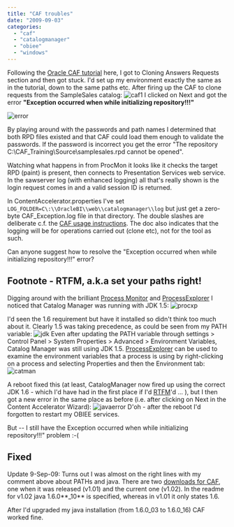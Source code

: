 ```yaml
---
title: "CAF troubles"
date: "2009-09-03"
categories: 
  - "caf"
  - "catalogmanager"
  - "obiee"
  - "windows"
---
```


Following the [Oracle CAF tutorial](http://www.oracle.com/technology/obe/obe_bi/bi_ee_1013/caf/caf.html) here, I got to Cloning Answers Requests section and then got stuck. I'd set up my environment exactly the same as in the tutorial, down to the same paths etc. After firing up the CAF to clone requests from the SampleSales catalog: ![caf1](/images/rnm1978/caf1.png "caf1") I clicked on Next and got the error **"Exception occurred when while initializing repository!!!"**

![error](/images/rnm1978/error.png "error")

By playing around with the passwords and path names I determined that both RPD files existed and that CAF could load them enough to validate the passwords. If the password is incorrect you get the error "The repository C:\\CAF\_Training\\Source\\samplesales.rpd cannot be opened".

Watching what happens in from ProcMon it looks like it checks the target RPD (paint) is present, then connects to Presentation Services web service. In the sawserver log (with enhanced logging) all that's really shown is the login request comes in and a valid session ID is returned.

In ContentAccelerator.properties I've set `LOG_FOLDER=C\:\\OracleBI\\web\\catalogmanager\\log` but just get a zero-byte CAF\_Exception.log file in that directory. The double slashes are deliberate c.f. the [CAF usage instructions](http://www.oracle.com/technology/products/bi/pdf/oraclebiee-cafv1-usage-instructions.pdf). The doc also indicates that the logging will be for operations carried out (clone etc), not for the tool as such.

Can anyone suggest how to resolve the "Exception occurred when while initializing repository!!!" error?

## Footnote - RTFM, a.k.a set your paths right!

Digging around with the brilliant [Process Monitor](http://technet.microsoft.com/en-us/sysinternals/bb896645.aspx) and [ProcessExplorer](http://technet.microsoft.com/en-us/sysinternals/bb896653.aspx) I noticed that Catalog Manager was running with JDK 1.5: ![procxp](/images/rnm1978/procxp1.png "procxp")

I'd seen the 1.6 requirement but have it installed so didn't think too much about it. Clearly 1.5 was taking precedence, as could be seen from my PATH variable: ![jdk](/images/rnm1978/jdk.png "jdk") Even after updating the PATH variable through settings > Control Panel > System Properties > Advanced > Environment Variables, Catalog Manager was still using JDK 1.5. [ProcessExplorer](http://technet.microsoft.com/en-us/sysinternals/bb896653.aspx) can be used to examine the environment variables that a process is using by right-clicking on a process and selecting Properties and then the Environment tab: ![catman](/images/rnm1978/catman.png "catman")

A reboot fixed this (at least, CatalogManager now fired up using the correct JDK 1.6 - which I'd have had in the first place if I'd [RTFM](http://www.oracle.com/technology/products/bi/pdf/oraclebiee-cafv1-usage-instructions.pdf)'d ... ), but I then got a new error in the same place as before (i.e. after clicking on Next in the Content Accelerator Wizard): ![javaerror](/images/rnm1978/javaerror.png "javaerror") D'oh - after the reboot I'd forgotten to restart my OBIEE services.

But -- I still have the Exception occurred when while initializing repository!!!" problem :-(

## Fixed

Update 9-Sep-09: Turns out I was almost on the right lines with my comment above about PATHs and java. There are two [downloads for CAF](http://download.oracle.com/technology/products/bi/files/OracleBIEE_CAFV1_Setup.zip), one when it was released (v1.01) and the current one (v1.02). In the readme for v1.02 java 1.6.0**\_10** is specified, whereas in v1.01 it only states 1.6.

After I'd upgraded my java installation (from 1.6.0\_03 to 1.6.0\_16) CAF worked fine.
